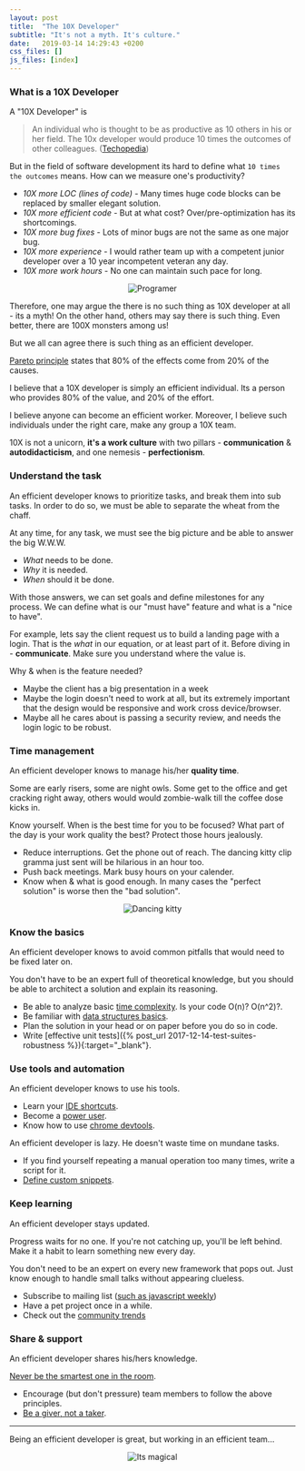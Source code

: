 ```yaml
---
layout: post
title:  "The 10X Developer"
subtitle: "It's not a myth. It's culture."
date:   2019-03-14 14:29:43 +0200
css_files: []
js_files: [index]
---
```


### What is a 10X Developer

A "10X Developer" is

> An individual who is thought to be as productive as 10 others in his or her field.
> The 10x developer would produce 10 times the outcomes of other colleagues.
([Techopedia](https://www.techopedia.com/definition/31673/10x-developer))

But in the field of software development its hard to define what `10 times the outcomes` means.
How can we measure one's productivity?

- *10X more LOC (lines of code)* - Many times huge code blocks can be replaced by smaller elegant solution.
- *10X more efficient code* - But at what cost? Over/pre-optimization has its shortcomings.
- *10X more bug fixes* - Lots of minor bugs are not the same as one major bug.
- *10X more experience* - I would rather team up with a competent junior developer over a 10 year incompetent veteran any day.
- *10X more work hours* - No one can maintain such pace for long.

<p align="center" class="viz-wrapper">
  <img data-src="https://media.giphy.com/media/ukMiDlCmdv2og/giphy.gif"
       alt="Programer"
       style="max-width: 50%;"/>
</p>

Therefore, one may argue the there is no such thing as 10X developer at all - its a myth!
On the other hand, others may say there is such thing. Even better, there are 100X monsters among us!

But we all can agree there is such thing as an efficient developer.

[Pareto principle](https://en.wikipedia.org/wiki/Pareto_principle) states that 80% of the effects come from 20% of the causes.

I believe that a 10X developer is simply an efficient individual. Its a person who provides 80% of the value, and 20% of the effort.

I believe anyone can become an efficient worker.
Moreover, I believe such individuals under the right care, make any group a 10X team.

10X is not a unicorn, **it's a work culture** with two pillars - **communication** & **autodidacticism**,
and one nemesis - **perfectionism**.

### Understand the task

An efficient developer knows to prioritize tasks, and break them into sub tasks.
In order to do so, we must be able to separate the wheat from the chaff.

At any time, for any task, we must see the big picture and be able to answer the big W.W.W.

- *What* needs to be done.
- *Why* it is needed.
- *When* should it be done.

With those answers, we can set goals and define milestones for any process.
We can define what is our "must have" feature and what is a "nice to have".

For example, lets say the client request us to build a landing page with a login.
That is the *what* in our equation, or at least part of it.
Before diving in - **communicate**. Make sure you understand where the value is.

Why & when is the feature needed?

- Maybe the client has a big presentation in a week
- Maybe the login doesn't need to work at all, but its extremely important that
the design would be responsive and work cross device/browser.
- Maybe all he cares about is passing a security review, and needs the login logic to be robust.

### Time management

An efficient developer knows to manage his/her **quality time**.

Some are early risers, some are night owls.
Some get to the office and get cracking right away, others would would zombie-walk till the coffee dose kicks in.

Know yourself. When is the best time for you to be focused? What part of the day is your work quality the best?
Protect those hours jealously.

- Reduce interruptions. Get the phone out of reach. The dancing kitty clip gramma just sent will be hilarious in an hour too.
- Push back meetings. Mark busy hours on your calender.
- Know when & what is good enough. In many cases the "perfect solution" is worse then the "bad solution".

<p align="center" class="viz-wrapper">
  <img data-src="https://media.giphy.com/media/ACVoiOEjbA6nC/giphy.gif"
       alt="Dancing kitty"
       style="max-width: 50%;"/>
</p>

### Know the basics

An efficient developer knows to avoid common pitfalls that would need to be fixed later on.

You don't have to be an expert full of theoretical knowledge, but you should be
able to architect a solution and explain its reasoning.

- Be able to analyze basic [time complexity](https://en.wikipedia.org/wiki/Time_complexity). Is your code O(n)? O(n^2)?.
- Be familiar with [data structures basics](https://www.clear.rice.edu/comp160/data_cheat.html).
- Plan the solution in your head or on paper before you do so in code.
- Write [effective unit tests]({% post_url 2017-12-14-test-suites-robustness %}){:target="_blank"}.

### Use tools and automation

An efficient developer knows to use his tools.

- Learn your [IDE shortcuts](https://code.visualstudio.com/shortcuts/keyboard-shortcuts-linux.pdf).
- Become a [power user](https://www.accessibility-developer-guide.com/knowledge/keyboard-only/controlling-a-computer/).
- Know how to use [chrome devtools](https://developers.google.com/web/tools/chrome-devtools/).

An efficient developer is lazy. He doesn't waste time on mundane tasks.

- If you find yourself repeating a manual operation too many times, write a script for it.
- [Define custom snippets](https://code.visualstudio.com/docs/editor/userdefinedsnippets).

### Keep learning

An efficient developer stays updated.

Progress waits for no one. If you're not catching up, you'll be left behind.
Make it a habit to learn something new every day.

You don't need to be an expert on every new framework that pops out.
Just know enough to handle small talks without appearing clueless.

- Subscribe to mailing list ([such as javascript weekly](https://javascriptweekly.com/))
- Have a pet project once in a while.
- Check out the [community trends](https://stateofjs.com/)

### Share & support

An efficient developer shares his/hers knowledge.

[Never be the smartest one in the room](https://medium.com/the-mission/why-being-the-smartest-person-in-the-room-is-the-dumbest-thing-you-can-be-5d750c9d5d73).

- Encourage (but don't pressure) team members to follow the above principles.
- [Be a giver, not a taker](https://www.ted.com/talks/adam_grant_are_you_a_giver_or_a_taker?utm_campaign=tedspread&utm_medium=referral&utm_source=tedcomshare).

--------------------------------------------------------------------------------

Being an efficient developer is great, but working in an efficient team...

<p align="center" class="viz-wrapper">
  <img data-src="https://media.giphy.com/media/26DNdV3b6dqn1jzR6/giphy.gif"
       alt="Its magical"
       style="max-width: 50%;"/>
</p>
